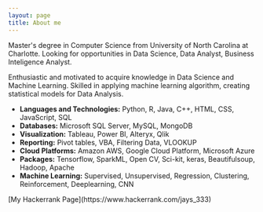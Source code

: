 ```yaml
---
layout: page
title: About me
---
```


Master's degree in Computer Science from University of North Carolina at Charlotte. Looking for opportunities in Data Science, Data Analyst, Business Inteligence Analyst. 

Enthusiastic and motivated to acquire knowledge in Data Science and Machine Learning. Skilled in applying machine learning algorithm, creating statistical models for Data Analysis.
<ul>
  <li><b>Languages and Technologies:</b> Python, R, Java, C++, HTML, CSS, JavaScript, SQL</li>
<li><b>Databases:</b> Microsoft SQL Server, MySQL, MongoDB</li>
<li><b>Visualization:</b> Tableau, Power BI, Alteryx, Qlik</li>
<li><b>Reporting:</b> Pivot tables, VBA, Filtering Data, VLOOKUP</li>
<li><b>Cloud Platforms:</b> Amazon AWS, Google Cloud Platform, Microsoft Azure</li>
<li><b>Packages:</b> Tensorflow, SparkML, Open CV, Sci-kit, keras, Beautifulsoup, Hadoop, Apache</li>
<li><b>Machine Learning:</b> Supervised, Unsupervised, Regression, Clustering, Reinforcement, Deeplearning, CNN</li>
</ul>
[My Hackerrank Page](https://www.hackerrank.com/jays_333)


